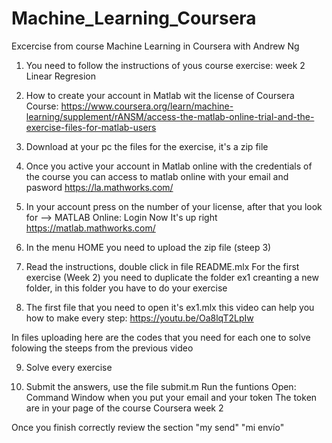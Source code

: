 # Machine_Learning_Coursera
Excercise from course Machine Learning in Coursera with Andrew Ng

1. You need to follow the instructions of yous course exercise: week 2 Linear Regresion

2. How to create your account in Matlab wit the license of Coursera Course: 
https://www.coursera.org/learn/machine-learning/supplement/rANSM/access-the-matlab-online-trial-and-the-exercise-files-for-matlab-users

3. Download at your pc the files for the exercise, it's a zip file

4. Once you active your account in Matlab online with the credentials of the course you can access to matlab online with your email and pasword
https://la.mathworks.com/


5. In your account press on the number of your license, after that you look for --> MATLAB Online: Login Now
It's up right 
https://matlab.mathworks.com/

6. In the menu HOME you need to upload the zip file (steep 3)

7. Read the instructions, double click in file README.mlx
For the first exercise (Week 2) you need to duplicate the folder ex1 creanting a new folder, in this folder you have to do your exercise

8. The first file that you need to open it's ex1.mlx
this video can help you how to make every step: https://youtu.be/Oa8lqT2LpIw 

In files uploading here are the codes that you need for each one to solve folowing the steeps from the previous video

9. Solve every exercise 

10. Submit the answers, use the file submit.m 
Run the funtions
Open: Command Window when you put your email and your token 
The token are in your page of the course Coursera week 2

Once you finish correctly review the section "my send" "mi envío"
